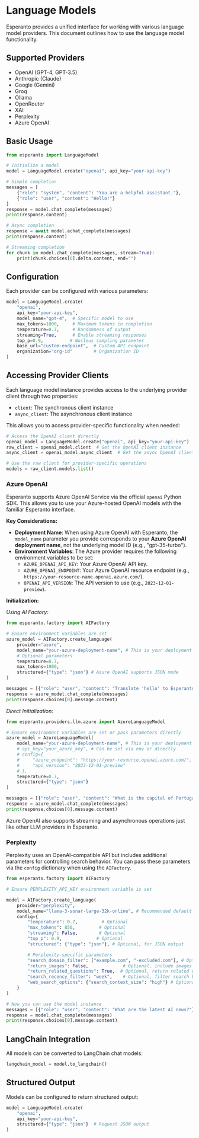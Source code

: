 # Language Models

Esperanto provides a unified interface for working with various language model providers. This document outlines how to use the language model functionality.

## Supported Providers

- OpenAI (GPT-4, GPT-3.5)
- Anthropic (Claude)
- Google (Gemini)
- Groq
- Ollama
- OpenRouter
- XAI
- Perplexity
- Azure OpenAI

## Basic Usage

```python
from esperanto import LanguageModel

# Initialize a model
model = LanguageModel.create("openai", api_key="your-api-key")

# Simple completion
messages = [
    {"role": "system", "content": "You are a helpful assistant."},
    {"role": "user", "content": "Hello!"}
]
response = model.chat_complete(messages)
print(response.content)

# Async completion
response = await model.achat_complete(messages)
print(response.content)

# Streaming completion
for chunk in model.chat_complete(messages, stream=True):
    print(chunk.choices[0].delta.content, end="")
```

## Configuration

Each provider can be configured with various parameters:

```python
model = LanguageModel.create(
    "openai",
    api_key="your-api-key",
    model_name="gpt-4",  # Specific model to use
    max_tokens=1000,     # Maximum tokens in completion
    temperature=0.7,     # Randomness of output
    streaming=True,      # Enable streaming responses
    top_p=0.9,          # Nucleus sampling parameter
    base_url="custom-endpoint",  # Custom API endpoint
    organization="org-id"        # Organization ID
)
```

## Accessing Provider Clients

Each language model instance provides access to the underlying provider client through two properties:

- `client`: The synchronous client instance
- `async_client`: The asynchronous client instance

This allows you to access provider-specific functionality when needed:

```python
# Access the OpenAI client directly
openai_model = LanguageModel.create("openai", api_key="your-api-key")
raw_client = openai_model.client  # Get the OpenAI client instance
async_client = openai_model.async_client  # Get the async OpenAI client instance

# Use the raw client for provider-specific operations
models = raw_client.models.list()
```

### Azure OpenAI

Esperanto supports Azure OpenAI Service via the official `openai` Python SDK. This allows you to use your Azure-hosted OpenAI models with the familiar Esperanto interface.

**Key Considerations:**

-   **Deployment Name**: When using Azure OpenAI with Esperanto, the `model_name` parameter you provide corresponds to your **Azure OpenAI deployment name**, not the underlying model ID (e.g., "gpt-35-turbo").
-   **Environment Variables**: The Azure provider requires the following environment variables to be set:
    -   `AZURE_OPENAI_API_KEY`: Your Azure OpenAI API key.
    -   `AZURE_OPENAI_ENDPOINT`: Your Azure OpenAI resource endpoint (e.g., `https://your-resource-name.openai.azure.com/`).
    -   `OPENAI_API_VERSION`: The API version to use (e.g., `2023-12-01-preview`).

**Initialization:**

*Using AI Factory:*

```python
from esperanto.factory import AIFactory

# Ensure environment variables are set
azure_model = AIFactory.create_language(
    provider="azure",
    model_name="your-azure-deployment-name", # This is your deployment name
    # Optional parameters
    temperature=0.7,
    max_tokens=1000,
    structured={"type": "json"} # Azure OpenAI supports JSON mode
)

messages = [{"role": "user", "content": "Translate 'hello' to Esperanto."}]
response = azure_model.chat_complete(messages)
print(response.choices[0].message.content)
```

*Direct Initialization:*

```python
from esperanto.providers.llm.azure import AzureLanguageModel

# Ensure environment variables are set or pass parameters directly
azure_model = AzureLanguageModel(
    model_name="your-azure-deployment-name", # This is your deployment name
    # api_key="your_azure_key", # Can be set via env or directly
    # config={
    #     "azure_endpoint": "https://your-resource.openai.azure.com/",
    #     "api_version": "2023-12-01-preview"
    # }, 
    temperature=0.7,
    structured={"type": "json"}
)

messages = [{"role": "user", "content": "What is the capital of Portugal?"}]
response = azure_model.chat_complete(messages)
print(response.choices[0].message.content)
```

Azure OpenAI also supports streaming and asynchronous operations just like other LLM providers in Esperanto.

### Perplexity

Perplexity uses an OpenAI-compatible API but includes additional parameters for controlling search behavior. You can pass these parameters via the `config` dictionary when using the `AIFactory`.

```python
from esperanto.factory import AIFactory

# Ensure PERPLEXITY_API_KEY environment variable is set

model = AIFactory.create_language(
    provider="perplexity",
    model_name="llama-3-sonar-large-32k-online", # Recommended default
    config={
        "temperature": 0.7,         # Optional
        "max_tokens": 850,         # Optional
        "streaming": False,        # Optional
        "top_p": 0.9,             # Optional
        "structured": {"type": "json"}, # Optional, for JSON output

        # Perplexity-specific parameters
        "search_domain_filter": ["example.com", "-excluded.com"], # Optional, limit search domains
        "return_images": False,             # Optional, include images in search results
        "return_related_questions": True,  # Optional, return related questions
        "search_recency_filter": "week",    # Optional, filter search by time ('day', 'week', 'month', 'year')
        "web_search_options": {"search_context_size": "high"} # Optional, control search context ('low', 'medium', 'high')
    }
)

# Now you can use the model instance
messages = [{"role": "user", "content": "What are the latest AI news?"}]
response = model.chat_complete(messages)
print(response.choices[0].message.content)
```

## LangChain Integration

All models can be converted to LangChain chat models:

```python
langchain_model = model.to_langchain()
```

## Structured Output

Models can be configured to return structured output:

```python
model = LanguageModel.create(
    "openai",
    api_key="your-api-key",
    structured={"type": "json"}  # Request JSON output
)
